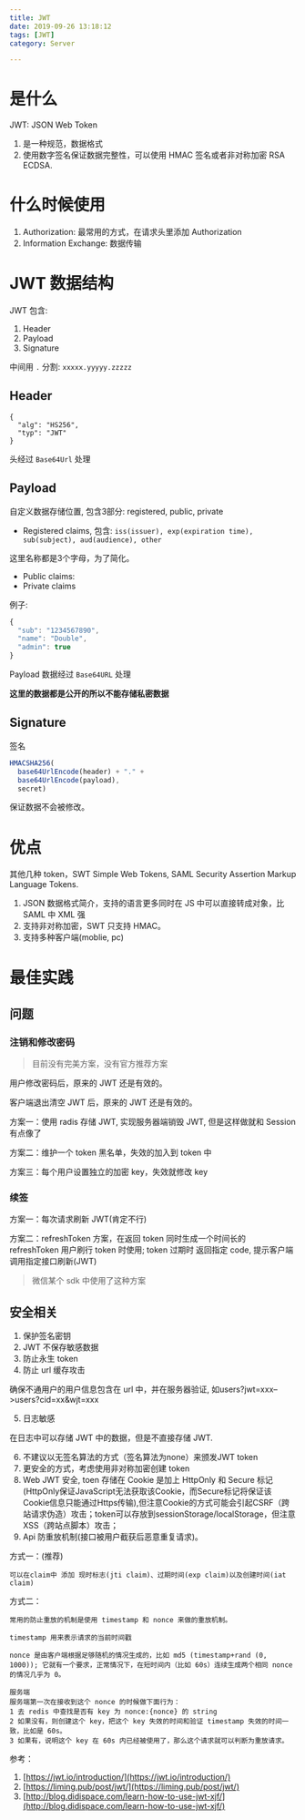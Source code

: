 ```yaml
---
title: JWT
date: 2019-09-26 13:18:12
tags: [JWT]
category: Server

---
```


# 是什么

JWT: JSON Web Token

1. 是一种规范，数据格式
2. 使用数字签名保证数据完整性，可以使用 HMAC 签名或者非对称加密 RSA ECDSA.

# 什么时候使用

1. Authorization: 最常用的方式，在请求头里添加 Authorization
2. Information Exchange: 数据传输

# JWT 数据结构

JWT 包含:

1. Header
2. Payload
3. Signature

中间用 `.` 分割: `xxxxx.yyyyy.zzzzz`

## Header

```
{
  "alg": "HS256",
  "typ": "JWT"
}
```

头经过 `Base64Url` 处理

## Payload

自定义数据存储位置, 包含3部分: registered, public, private

- Registered claims, 包含: `iss(issuer), exp(expiration time), sub(subject), aud(audience), other`

这里名称都是3个字母，为了简化。

- Public claims: 
- Private claims

例子:

```js
{
  "sub": "1234567890",
  "name": "Double",
  "admin": true
}
```

Payload 数据经过 `Base64URL` 处理

**这里的数据都是公开的所以不能存储私密数据**

## Signature

签名

```js
HMACSHA256(
  base64UrlEncode(header) + "." +
  base64UrlEncode(payload),
  secret)
```

保证数据不会被修改。

# 优点

其他几种 token，SWT Simple Web Tokens, SAML Security Assertion Markup Language Tokens.

1. JSON 数据格式简介，支持的语言更多同时在 JS 中可以直接转成对象，比 SAML 中 XML 强
2. 支持非对称加密，SWT 只支持 HMAC。
3. 支持多种客户端(moblie, pc)


# 最佳实践


## 问题

### 注销和修改密码

>目前没有完美方案，没有官方推荐方案

用户修改密码后，原来的 JWT 还是有效的。

客户端退出清空 JWT 后，原来的 JWT 还是有效的。

方案一：使用 radis 存储 JWT, 实现服务器端销毁 JWT, 但是这样做就和 Session 有点像了

方案二：维护一个 token 黑名单，失效的加入到 token 中

方案三：每个用户设置独立的加密 key，失效就修改 key

### 续签

方案一：每次请求刷新 JWT(肯定不行)

方案二：refreshToken 方案，在返回 token 同时生成一个时间长的 refreshToken 用户刷行 token 时使用; token 过期时 返回指定 code, 提示客户端调用指定接口刷新(JWT)

>微信某个 sdk 中使用了这种方案

## 安全相关

1. 保护签名密钥
2. JWT 不保存敏感数据
3. 防止永生 token
4. 防止 url 缓存攻击

确保不通用户的用户信息包含在 url 中，并在服务器验证, 如users?jwt=xxx–>users?cid=xx&wjt=xxx

5. 日志敏感

在日志中可以存储 JWT 中的数据，但是不直接存储 JWT.

6. 不建议以无签名算法的方式（签名算法为none）来颁发JWT token
7. 更安全的方式，考虑使用非对称加密创建 token
8. Web JWT 安全, toen 存储在 Cookie 是加上 HttpOnly 和 Secure 标记(HttpOnly保证JavaScript无法获取该Cookie，而Secure标记将保证该Cookie信息只能通过Https传输),但注意Cookie的方式可能会引起CSRF（跨站请求伪造）攻击；token可以存放到sessionStorage/localStorage，但注意XSS（跨站点脚本）攻击；
10. Api 防重放机制(接口被用户截获后恶意重复请求)。

方式一：(推荐)

```
可以在claim中 添加 现时标志(jti claim)、过期时间(exp claim)以及创建时间(iat claim)
```

方式二：

```
常用的防止重放的机制是使用 timestamp 和 nonce 来做的重放机制。

timestamp 用来表示请求的当前时间戳

nonce 是由客户端根据足够随机的情况生成的，比如 md5 (timestamp+rand (0, 1000)); 它就有一个要求，正常情况下，在短时间内（比如 60s）连续生成两个相同 nonce 的情况几乎为 0。

服务端
服务端第一次在接收到这个 nonce 的时候做下面行为：
1 去 redis 中查找是否有 key 为 nonce:{nonce} 的 string
2 如果没有，则创建这个 key，把这个 key 失效的时间和验证 timestamp 失效的时间一致，比如是 60s。
3 如果有，说明这个 key 在 60s 内已经被使用了，那么这个请求就可以判断为重放请求。
```

参考：

1. [https://jwt.io/introduction/](https://jwt.io/introduction/)
2. [https://liming.pub/post/jwt/](https://liming.pub/post/jwt/)
3. [http://blog.didispace.com/learn-how-to-use-jwt-xjf/](http://blog.didispace.com/learn-how-to-use-jwt-xjf/)